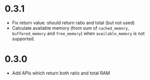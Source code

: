 # 0.3.1
- Fix return value: should return ratio and total (but not used)
- Calculate available memory (from sum of `cached_memory`, `buffered_memory` and `free_memory`) when `available_memory` is not supported.

# 0.3.0
- Add APIs which return both ratio and total RAM

